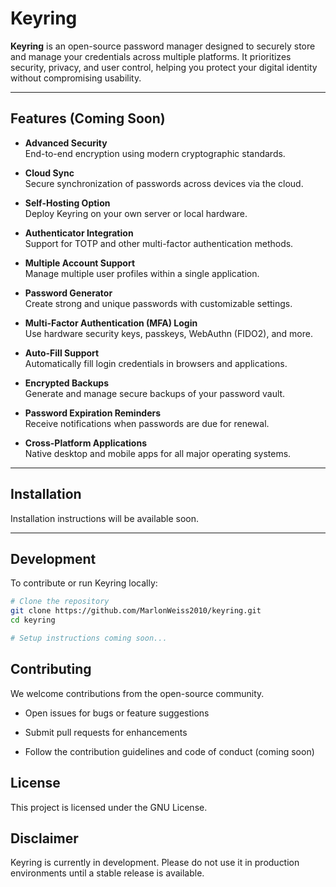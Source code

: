 # Keyring

**Keyring** is an open-source password manager designed to securely store and manage your credentials across multiple platforms. It prioritizes security, privacy, and user control, helping you protect your digital identity without compromising usability.

---

## Features (Coming Soon)

- **Advanced Security**  
  End-to-end encryption using modern cryptographic standards.

- **Cloud Sync**  
  Secure synchronization of passwords across devices via the cloud.

- **Self-Hosting Option**  
  Deploy Keyring on your own server or local hardware.

- **Authenticator Integration**  
  Support for TOTP and other multi-factor authentication methods.

- **Multiple Account Support**  
  Manage multiple user profiles within a single application.

- **Password Generator**  
  Create strong and unique passwords with customizable settings.

- **Multi-Factor Authentication (MFA) Login**  
  Use hardware security keys, passkeys, WebAuthn (FIDO2), and more.

- **Auto-Fill Support**  
  Automatically fill login credentials in browsers and applications.

- **Encrypted Backups**  
  Generate and manage secure backups of your password vault.

- **Password Expiration Reminders**  
  Receive notifications when passwords are due for renewal.

- **Cross-Platform Applications**  
  Native desktop and mobile apps for all major operating systems.

---

## Installation

Installation instructions will be available soon.

---

## Development

To contribute or run Keyring locally:

```bash
# Clone the repository
git clone https://github.com/MarlonWeiss2010/keyring.git
cd keyring

# Setup instructions coming soon...
```

## Contributing

We welcome contributions from the open-source community.

- Open issues for bugs or feature suggestions

- Submit pull requests for enhancements

- Follow the contribution guidelines and code of conduct (coming soon)

## License

This project is licensed under the GNU License.

## Disclaimer

Keyring is currently in development.
Please do not use it in production environments until a stable release is available.

```

```
